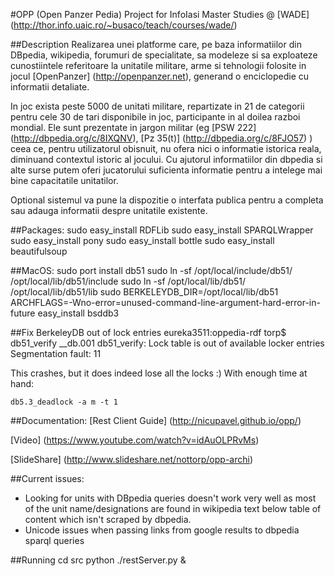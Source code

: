 #OPP (Open Panzer Pedia)
Project for InfoIasi Master Studies @ [WADE] (http://thor.info.uaic.ro/~busaco/teach/courses/wade/)

##Description
Realizarea unei platforme care, pe baza informatiilor din DBpedia, wikipedia, forumuri de specialitate, sa modeleze si sa exploateze cunostiintele referitoare la unitatile militare,
arme si tehnologii folosite in jocul [OpenPanzer] (http://openpanzer.net), generand o enciclopedie cu informatii detaliate.

In joc exista peste 5000 de unitati militare, repartizate in 21 de categorii pentru cele 30 de tari disponibile in joc, participante in al doilea razboi mondial.
Ele sunt prezentate in jargon militar (eg [PSW 222] (http://dbpedia.org/c/8IXQNV), [Pz 35(t)] (http://dbpedia.org/c/8FJO57) )  ceea ce, pentru utilizatorul obisnuit,
nu ofera nici o informatie istorica reala, diminuand contextul istoric al jocului.
Cu ajutorul informatiilor din dbpedia si alte surse putem oferi jucatorului suficienta informatie pentru a intelege mai bine capacitatile unitatilor.

Optional sistemul va pune la dispozitie o interfata publica pentru a completa sau adauga informatii despre unitatile existente.

##Packages:
    sudo easy_install RDFLib
    sudo easy_install SPARQLWrapper
    sudo easy_install pony
    sudo easy_install bottle
    sudo easy_install beautifulsoup

##MacOS:
    sudo port install db51
    sudo ln -sf /opt/local/include/db51/ /opt/local/lib/db51/include
    sudo ln -sf /opt/local/lib/db51/ /opt/local/lib/db51/lib
    sudo BERKELEYDB_DIR=/opt/local/lib/db51 ARCHFLAGS=-Wno-error=unused-command-line-argument-hard-error-in-future easy_install bsddb3

##Fix BerkeleyDB out of lock entries
    eureka3511:oppedia-rdf torp$ db51_verify __db.001 
    db51_verify: Lock table is out of available locker entries
    Segmentation fault: 11

This crashes, but it does indeed lose all the locks :) 
With enough time at hand:

    db5.3_deadlock -a m -t 1


##Documentation:
[Rest Client Guide] (http://nicupavel.github.io/opp/)

[Video] (https://www.youtube.com/watch?v=idAuOLPRvMs)

[SlideShare] (http://www.slideshare.net/nottorp/opp-archi)

##Current issues:
- Looking for units with DBpedia queries doesn't work very well as most of the unit name/designations are found in wikipedia text below table of content which isn't scraped by dbpedia.
- Unicode issues when passing links from google results to dbpedia sparql queries


##Running
    cd src
    python ./restServer.py &
